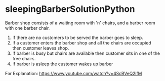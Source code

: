 # sleepingBarberSolutionPython
Barber shop consists of a waiting room with 'n' chairs, and a barber room
with one barber chair.
1. If there are no customers to be served the barber goes to sleep.
2. If a customer enters the barber shop and all the chairs are occupied then customer leaves shop.
3. If barber is busy but chairs are available then customer sits in one of the free chairs.
4. If barber is asleep the customer wakes up barber

For Explanation:
https://www.youtube.com/watch?v=4ScBVeQ2ifM
